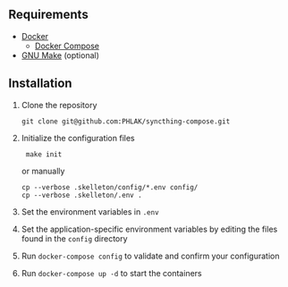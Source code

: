 Requirements
------------

  - [Docker](https://www.docker.com)
    - [Docker Compose](https://docs.docker.com/compose/)
  - [GNU Make](https://www.gnu.org/software/make/) (optional)

Installation
------------
  
  1. Clone the repository

         git clone git@github.com:PHLAK/syncthing-compose.git

  2. Initialize the configuration files

          make init

      or manually

         cp --verbose .skelleton/config/*.env config/
         cp --verbose .skelleton/.env .

  3. Set the environment variables in `.env`

  4. Set the application-specific environment variables by editing the files found in the `config` directory

  5. Run `docker-compose config` to validate and confirm your configuration

  6. Run `docker-compose up -d` to start the containers

